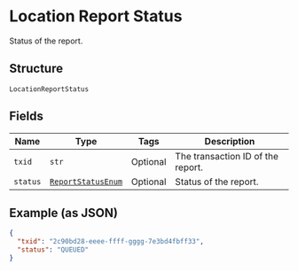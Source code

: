 
# Location Report Status

Status of the report.

## Structure

`LocationReportStatus`

## Fields

| Name | Type | Tags | Description |
|  --- | --- | --- | --- |
| `txid` | `str` | Optional | The transaction ID of the report. |
| `status` | [`ReportStatusEnum`](../../doc/models/report-status-enum.md) | Optional | Status of the report. |

## Example (as JSON)

```json
{
  "txid": "2c90bd28-eeee-ffff-gggg-7e3bd4fbff33",
  "status": "QUEUED"
}
```

